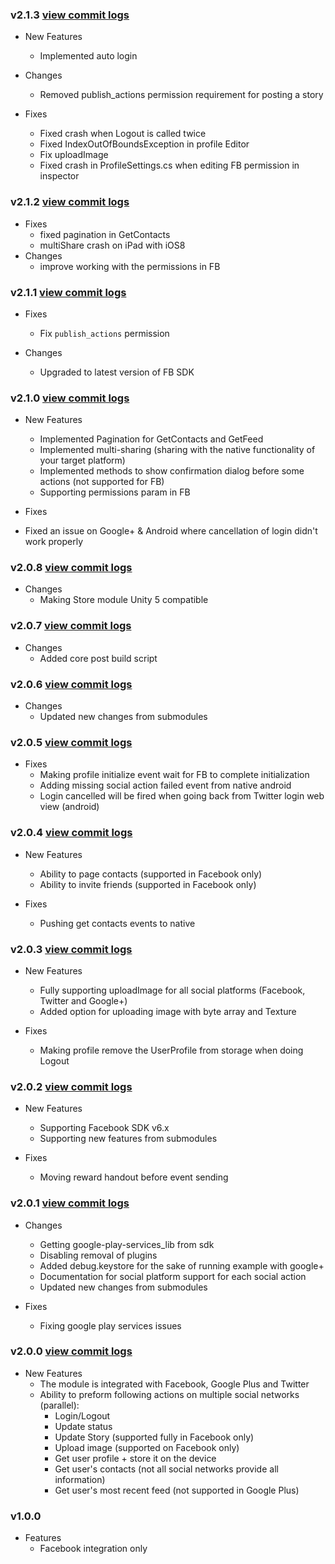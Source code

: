 ### v2.1.3 [view commit logs](https://github.com/soomla/unity3d-profile/compare/v2.1.2...v2.1.3)

* New Features
  * Implemented auto login

* Changes
  * Removed publish_actions permission requirement for posting a story

* Fixes
  * Fixed crash when Logout is called twice
  * Fixed IndexOutOfBoundsException in profile Editor
  * Fix uploadImage
  * Fixed crash in ProfileSettings.cs when editing FB permission in inspector

### v2.1.2 [view commit logs](https://github.com/soomla/unity3d-profile/compare/v2.1.1...v2.1.2)

* Fixes
  * fixed pagination in GetContacts
  * multiShare crash on iPad with iOS8
* Changes
  * improve working with the permissions in FB

### v2.1.1 [view commit logs](https://github.com/soomla/unity3d-profile/compare/v2.1.0...v2.1.1)

* Fixes
  * Fix `publish_actions` permission

* Changes
  * Upgraded to latest version of FB SDK

### v2.1.0 [view commit logs](https://github.com/soomla/unity3d-profile/compare/v2.0.8...v2.1.0)

* New Features
  * Implemented Pagination for GetContacts and GetFeed
  * Implemented multi-sharing (sharing with the native functionality of your target platform)
  * Implemented methods to show confirmation dialog before some actions (not supported for FB)
  * Supporting permissions param in FB

* Fixes
 * Fixed an issue on Google+ & Android where cancellation of login didn't work properly

### v2.0.8 [view commit logs](https://github.com/soomla/unity3d-profile/compare/v2.0.7...v2.0.8)

* Changes
  * Making Store module Unity 5 compatible

### v2.0.7 [view commit logs](https://github.com/soomla/unity3d-profile/compare/v2.0.6...v2.0.7)

* Changes
  * Added core post build script

### v2.0.6 [view commit logs](https://github.com/soomla/unity3d-profile/compare/v2.0.5...v2.0.6)

* Changes
  * Updated new changes from submodules

### v2.0.5 [view commit logs](https://github.com/soomla/unity3d-profile/compare/v2.0.4...v2.0.5)

* Fixes
  * Making profile initialize event wait for FB to complete initialization
  * Adding missing social action failed event from native android
  * Login cancelled will be fired when going back from Twitter login web view (android)

### v2.0.4 [view commit logs](https://github.com/soomla/unity3d-profile/compare/v2.0.3...v2.0.4)

* New Features
  * Ability to page contacts (supported in Facebook only)
  * Ability to invite friends (supported in Facebook only)

* Fixes
  * Pushing get contacts events to native

### v2.0.3 [view commit logs](https://github.com/soomla/unity3d-profile/compare/v2.0.2...v2.0.3)

* New Features
  * Fully supporting uploadImage for all social platforms (Facebook, Twitter and Google+)
  * Added option for uploading image with byte array and Texture

* Fixes
  * Making profile remove the UserProfile from storage when doing Logout

### v2.0.2 [view commit logs](https://github.com/soomla/unity3d-profile/compare/v2.0.1...v2.0.2)

* New Features
  * Supporting Facebook SDK v6.x
  * Supporting new features from submodules

* Fixes
  * Moving reward handout before event sending


### v2.0.1 [view commit logs](https://github.com/soomla/unity3d-profile/compare/v1.0...v2.0.1)

* Changes
  * Getting google-play-services_lib from sdk
  * Disabling removal of plugins
  * Added debug.keystore for the sake of running example with google+
  * Documentation for social platform support for each social action
  * Updated new changes from submodules

* Fixes
  * Fixing google play services issues

### v2.0.0 [view commit logs](https://github.com/soomla/unity3d-profile/compare/v1.0...v2.0.0)

* New Features
  * The module is integrated with Facebook, Google Plus and Twitter
  * Ability to preform following actions on multiple social networks (parallel):
    * Login/Logout
    * Update status
    * Update Story (supported fully in Facebook only)
    * Upload image (supported on Facebook only)
    * Get user profile + store it on the device
    * Get user's contacts (not all social networks provide all information)
    * Get user's most recent feed (not supported in Google Plus)

### v1.0.0

* Features
  * Facebook integration only
